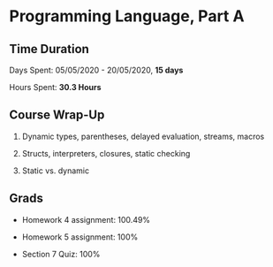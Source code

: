# Programming Language, Part A

## Time Duration

Days Spent: 05/05/2020 - 20/05/2020, **15 days**

Hours Spent: **30.3 Hours**

## Course Wrap-Up

1. Dynamic types, parentheses, delayed evaluation, streams, macros

2. Structs, interpreters, closures, static checking

3. Static vs. dynamic

## Grads

* Homework 4 assignment: 100.49%

* Homework 5 assignment: 100%

* Section 7 Quiz: 100%